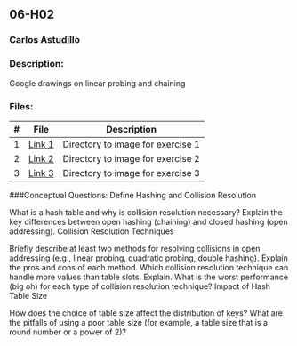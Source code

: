 ## 06-H02
### Carlos Astudillo
### Description:

Google drawings on linear probing and chaining
 
### Files:

|  #  |  File  |  Description  |
| :---: | ---------------- | -------------------------------------------------- |
|  1  |  [Link 1](https://github.com/castudillo5/3013-Algorithms/blob/main/Assignments/06-H02/hashing%20-4.jpg)  |  Directory to image for exercise 1  |
|  2  |  [Link 2](https://github.com/castudillo5/3013-Algorithms/blob/main/Assignments/06-H02/Linear%20probing%20.jpg)  |  Directory to image for exercise 2 |
|  3  |  [Link 3](https://github.com/castudillo5/3013-Algorithms/blob/main/Assignments/06-H02/poor%20table%20sizes.jpg)  |  Directory to image for exercise 3  |



###Conceptual Questions:
Define Hashing and Collision Resolution

What is a hash table and why is collision resolution necessary?
Explain the key differences between open hashing (chaining) and closed hashing (open addressing).
Collision Resolution Techniques

Briefly describe at least two methods for resolving collisions in open addressing (e.g., linear probing, quadratic probing, double hashing).
Explain the pros and cons of each method.
Which collision resolution technique can handle more values than table slots. Explain.
What is the worst performance (big oh) for each type of collision resolution technique?
Impact of Hash Table Size

How does the choice of table size affect the distribution of keys?
What are the pitfalls of using a poor table size (for example, a table size that is a round number or a power of 2)?
